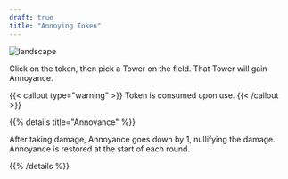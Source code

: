 ```yaml
---
draft: true
title: "Annoying Token"
---
```


![landscape](/images/relics/spr_relic_4.png)


Click on the token, then pick a Tower on the field. That Tower will gain Annoyance. 

{{< callout type="warning" >}}
Token is consumed upon use.
{{< /callout >}}

{{% details title="Annoyance" %}}

After taking damage, Annoyance goes down by 1, nullifying the damage. Annoyance is restored at the start of each round.

{{% /details %}}